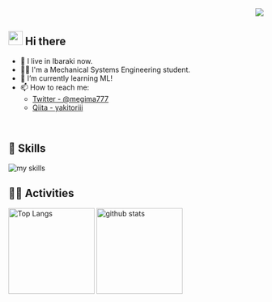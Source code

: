 
<div align="right">
  <img src="https://komarev.com/ghpvc/?username=yaakitori" />
</div>


## <img src="https://media.giphy.com/media/hvRJCLFzcasrR4ia7z/giphy.gif" width="28"> Hi there

- 🗾 I live in Ibaraki now.
- 🧑‍💻 I'm a Mechanical Systems Engineering student.
- 🌱 I’m currently learning ML!
- 📫 How to reach me: 
  - [Twitter - @megima777](https://x.com/megima777)
  - [Qiita - yakitoriii](https://qiita.com/yakitoriii)
<br>


<!-- 3. 好きな技術スタックに変更 -->
<!-- ライトモート：theme=light, ダークモート：theme=dark -->
<!-- アイコンの選択肢一覧：https://arc.net/l/quote/zizyykfh -->
## 🌱 Skills
<img alt="my skills" src="https://skillicons.dev/icons?theme=light&perline=7&i=python" />
<br>


<!-- ライトモート：theme=light, ダークモート：theme=vue-dark  -->
## 🏃‍♀️ Activities
<div align="left"> 
  <img alt="Top Langs" height="170px" src="https://github-readme-stats.vercel.app/api?username=yaakitori&theme=light&layout=compact" />
  <img alt="github stats" height="170px" src="https://github-readme-stats.vercel.app/api/top-langs/?username=yaakitori&theme=light&layout=compact" />
</div>


<!--
This repository is a ✨ _special_ ✨ repository because its `README.md` (this file) appears on your GitHub profile.

Here are some ideas to get you started:

- 🔭 I’m currently working on ...
- 🌱 I’m currently learning ...
- 👯 I’m looking to collaborate on ...
- 🤔 I’m looking for help with ...
- 💬 Ask me about ...
- 📫 How to reach me: ...
- 😄 Pronouns: ...
- ⚡ Fun fact: ...
-->
